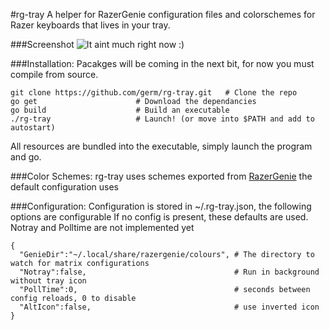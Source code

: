 #rg-tray 
A helper for RazerGenie configuration files and colorschemes
for Razer keyboards that lives in your tray.

###Screenshot
![It aint much right now :)](https://i.imgur.com/vrRmwSz.png)

###Installation:
Pacakges will be coming in the next bit, for now you must compile from source.
```
git clone https://github.com/germ/rg-tray.git	# Clone the repo
go get						# Download the dependancies
go build					# Build an executable
./rg-tray					# Launch! (or move into $PATH and add to autostart)
```
All resources are bundled into the executable, simply launch the program and go.

###Color Schemes:
rg-tray uses schemes exported from [RazerGenie](https://github.com/z3ntu/RazerGenie)
the default configuration uses 

###Configuration:
Configuration is stored in ~/.rg-tray.json, the following options are configurable
If no config is present, these defaults are used. Notray and Polltime are not 
implemented yet
```
{
  "GenieDir":"~/.local/share/razergenie/colours", # The directory to watch for matrix configurations
  "Notray":false,                                 # Run in background without tray icon
  "PollTime":0,                                   # seconds between config reloads, 0 to disable
  "AltIcon":false,                                # use inverted icon
}
```

